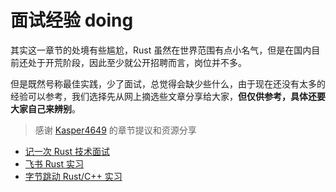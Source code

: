 # 面试经验 doing

其实这一章节的处境有些尴尬，Rust 虽然在世界范围有点小名气，但是在国内目前还处于开荒阶段，因此至少就公开招聘而言，岗位并不多。

但是既然号称最佳实践，少了面试，总觉得会缺少些什么，由于现在还没有太多的经验可以参考，我们选择先从网上摘选些文章分享给大家，**但仅供参考，具体还要大家自己来辨别**。

> 感谢 [Kasper4649](https://github.com/Kasper4649) 的章节提议和资源分享



- [记一次 Rust 技术面试](https://zhuanlan.zhihu.com/p/411979704)
- [飞书 Rust 实习](https://blog.kuangjux.top/2021/10/22/飞书Rust实习面试/)
- [字节跳动 Rust/C++ 实习](https://www.nowcoder.com/discuss/538078)